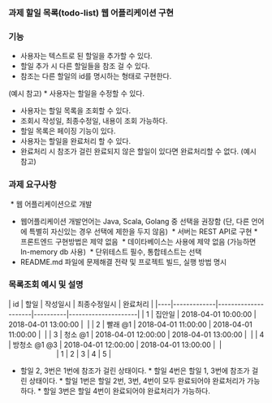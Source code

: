 

### 과제 할일 목록(todo-list) 웹 어플리케이션 구현
### 기능 

* 사용자는 텍스트로 된 할일을 추가할 수 있다.   
* 할일 추가 시 다른 할일들을 참조 걸 수 있다.   
* 참조는 다른 할일의 id를 명시하는 형태로 구현한다.

(예시 참고) * 사용자는 할일을 수정할 수 있다. 
* 사용자는 할일 목록을 조회할 수 있다.   
* 조회시 작성일, 최종수정일, 내용이 조회 가능하다.   
* 할일 목록은 페이징 기능이 있다. 
* 사용자는 할일을 완료처리 할 수 있다.   
* 완료처리 시 참조가 걸린 완료되지 않은 할일이 있다면 완료처리할 수 없다. (예시 참고)


### 과제 요구사항

 * 웹 어플리케이션으로 개발  
* 웹어플리케이션 개발언어는 Java, Scala, Golang 중 선택을 권장함 (단, 다른 언어에 특별히 자신있는 경우 선택에 제한을 두지 않음)
 * 서버는 REST API로 구현 * 프론트엔드 구현방법은 제약 없음
 * 데이타베이스는 사용에 제약 없음 (가능하면 In-memory db 사용)
 * 단위테스트 필수, 통합테스트는 선택 
* README.md 파일에 문제해결 전략 및 프로젝트 빌드, 실행 방법 명시


### 목록조회 예시 및 설명
| id | 할일 | 작성일시 | 최종수정일시 | 완료처리 | |----|-------------|---------------------|----------|---------------------| | 1 | 집안일 | 2018-04-01 10:00:00 | 2018-04-01 13:00:00 |  | | 2 | 빨래 @1 | 2018-04-01 11:00:00 | 2018-04-01 11:00:00 |  | | 3 | 청소 @1 | 2018-04-01 12:00:00 | 2018-04-01 13:00:00 |  | | 4 | 방청소 @1 @3 | 2018-04-01 12:00:00 | 2018-04-01 13:00:00 |  | 
                        | 1 | 2 | 3 | 4 | 5 |
* 할일 2, 3번은 1번에 참조가 걸린 상태이다. * 할일 4번은 할일 1, 3번에 참조가 걸린 상태이다. * 할일 1번은 할일 2번, 3번, 4번이 모두 완료되어야 완료처리가 가능하다. * 할일 3번은 할일 4번이 완료되어야 완료처리가 가능하다.

